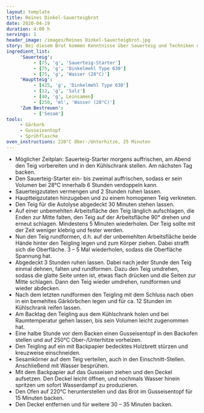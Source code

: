 ```yaml
---
layout: template
title: Reines Dinkel-Sauerteigbrot
date: 2020-04-19
duration: 4:00 h
servings: 1
header_image: /images/Reines Dinkel-Sauerteigbrot.jpg
story: Bei diesem Brot kommen Kenntnisse über Sauerteig und Techniken der Teigführung zum Einsatz. Mit 70% Hydration ist der Teig einfach zu führen und daher für Lernende praktisch. Das fertige Brot hat eine knusprige Kruste mit Sesam-Aroma und dank der Leinsamen eine weiche Krume mit Biss.
ingredient_list:
     'Sauerteig':
          - [75, 'g', 'Sauerteig-Starter']
          - [75, 'g', 'Dinkelmehl Type 630']
          - [75, 'g', 'Wasser (28°C)']
     'Hauptteig':
          - [425, 'g', 'Dinkelmehl Type 630']
          - [12, 'g', 'Salz']
          - [40, 'g', Leinsamen]
          - [250, 'ml', 'Wasser (28°C)']
     'Zum Bestreuen':
          - ['Sesam']
tools:
     - Gärkorb
     - Gusseisentopf
     - Sprühflasche
oven_instructions: 220°C Ober-/Unterhitze, 25 Minuten
---
```


- Möglicher Zeitplan: Sauerteig-Starter morgens auffrischen, am Abend den Teig vorbereiten und in den Kühlschrank stellen. Am nächsten Tag backen.
- Den Sauerteig-Starter ein- bis zweimal auffrischen, sodass er sein Volumen bei 28°C innerhalb 6 Stunden verdoppeln kann.
- Sauerteigzutaten vermengen und 2 Stunden ruhen lassen.
- Hauptteigzutaten hinzugeben und zu einem homogenen Teig verkneten.
- Den Teig für die Autolyse abgedeckt 30 Minuten stehen lassen.
- Auf einer unbemehlten Arbeitsfläche den Teig länglich aufschlagen, die Enden zur Mitte falten, den Teig auf der Arbeitsfläche 90° drehen und erneut schlagen. Mindestens 5 Minuten wiederholen. Der Teig sollte mit der Zeit weniger klebrig und fester werden.
- Nun den Teig rundformen, d.h. auf der unbemehlten Arbeitsfläche beide Hände hinter den Teigling legen und zum Körper ziehen. Dabei strafft sich die Oberfläche. 3 – 5 Mal wiederholen, sodass die Oberfläche Spannung hat.
- Abgedeckt 3 Stunden ruhen lassen. Dabei nach jeder Stunde den Teig einmal dehnen, falten und rundformen. Dazu den Teig umdrehen, sodass die glatte Seite unten ist, etwas flach drücken und die Seiten zur Mitte schlagen. Dann den Teig wieder umdrehen, rundformen und wieder abdecken.
- Nach dem letzten rundformen den Teigling mit dem Schluss nach oben in ein bemehltes Gärkörbchen legen und für ca. 12 Stunden im Kühlschrank reifen lassen.
- Am Backtag den Teigling aus dem Kühlschrank holen und bei Raumtemperatur gehen lassen, bis sein Volumen leicht zugenommen hat.
- Eine halbe Stunde vor dem Backen einen Gusseisentopf in den Backofen stellen und auf 250°C Ober-/Unterhitze vorheizen.
- Den Teigling auf ein mit Backpapier bedecktes Holzbrett stürzen und kreuzweise einschneiden.
- Sesamkörner auf dem Teig verteilen, auch in den Einschnitt-Stellen. Anschließend mit Wasser besprühen.
- Mit dem Backpapier auf das Gusseisen ziehen und den Deckel aufsetzen. Den Deckel leicht öffnen, und nochmals Wasser hinein spritzen um sofort Wasserdampf zu produzieren.
- Den Ofen auf 220°C herunterstellen und das Brot im Gusseisentopf für 15 Minuten backen.
- Den Deckel entfernen und für weitere 30 – 35 Minuten backen.